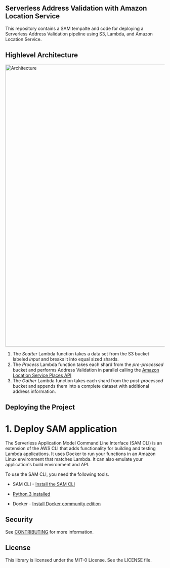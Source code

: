 ## Serverless Address Validation with Amazon Location Service

This repository contains a SAM tempalte and code for deploying a Serverless Address Validation pipeline using S3, Lambda, and Amazon Location Service.

## Highlevel Architecture
<img width="891" alt="Architecture" src="https://user-images.githubusercontent.com/73195085/141511303-9475720d-778d-4fd6-9305-3c2acdf00484.png">

  1.	The *Scatter* Lambda function takes a data set from the S3 bucket labeled *input* and breaks it into equal sized shards. 
  2.	The *Process* Lambda function takes each shard from the *pre-processed* bucket and performs Address Validation in parallel calling the [Amazon Location Service Places API](https://docs.aws.amazon.com/location-places/latest/APIReference/Welcome.html)
  3.	The *Gather* Lambda function takes each shard from the *post-processed* bucket and appends them into a complete dataset with additional address information.


## Deploying the Project
# 1. Deploy SAM application 
The Serverless Application Model Command Line Interface (SAM CLI) is an extension of the AWS CLI that adds functionality for building and testing Lambda applications. It uses Docker to run your functions in an Amazon Linux environment that matches Lambda. It can also emulate your application's build environment and API.

To use the SAM CLI, you need the following tools.

 - SAM CLI - [Install the SAM CLI](https://docs.aws.amazon.com/serverless-application-model/latest/developerguide/serverless-sam-cli-install.html)

 - [Python 3 installed](https://www.python.org/downloads/)

 - Docker - [Install Docker community edition](https://hub.docker.com/search/?type=edition&offering=community)


## Security

See [CONTRIBUTING](CONTRIBUTING.md#security-issue-notifications) for more information.

## License

This library is licensed under the MIT-0 License. See the LICENSE file.

